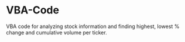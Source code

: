 # VBA-Code
VBA code for analyzing stock information and finding highest, lowest % change and cumulative volume per ticker.
